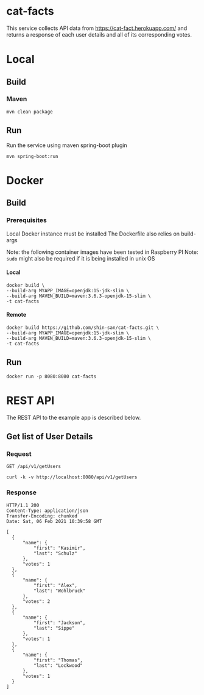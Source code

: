 # cat-facts

This service collects API data from https://cat-fact.herokuapp.com/ and returns a response of each user details and all of its corresponding votes.

# Local
## Build
### Maven
    mvn clean package

## Run
Run the service using maven spring-boot plugin

    mvn spring-boot:run

# Docker
## Build
### Prerequisites
Local Docker instance must be installed
The Dockerfile also relies on build-args

Note: the following container images have been tested in Raspberry PI
Note: `sudo` might also be required if it is being installed in unix OS
#### Local
    docker build \
    --build-arg MYAPP_IMAGE=openjdk:15-jdk-slim \
    --build-arg MAVEN_BUILD=maven:3.6.3-openjdk-15-slim \
    -t cat-facts
#### Remote
    docker build https://github.com/shin-san/cat-facts.git \
    --build-arg MYAPP_IMAGE=openjdk:15-jdk-slim \
    --build-arg MAVEN_BUILD=maven:3.6.3-openjdk-15-slim \
    -t cat-facts
    
## Run
    docker run -p 8080:8080 cat-facts

# REST API
The REST API to the example app is described below.
## Get list of User Details
### Request
`GET /api/v1/getUsers`

    curl -k -v http://localhost:8080/api/v1/getUsers
### Response
    HTTP/1.1 200
    Content-Type: application/json
    Transfer-Encoding: chunked
    Date: Sat, 06 Feb 2021 10:39:58 GMT
    
    [
      {
          "name": {
              "first": "Kasimir",
              "last": "Schulz"
          },
          "votes": 1
      },
      {
          "name": {
              "first": "Alex",
              "last": "Wohlbruck"
          },
          "votes": 2
      },
      {
          "name": {
              "first": "Jackson",
              "last": "Sippe"
          },
          "votes": 1
      },
      {
          "name": {
              "first": "Thomas",
              "last": "Lockwood"
          },
          "votes": 1
      }
    ]
